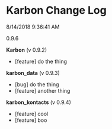 # Karbon Change Log
 
8/14/2018 9:36:41 AM
 
0.9.6
 
 
**Karbon** (v 0.9.2)
 
* [feature] do the thing
 
**karbon_data** (v 0.9.3)
 
* [bug] do the thing
* [feature] another thing
 
**karbon_kontacts** (v 0.9.4)
 
* [feature] cool
* [feature] boo

